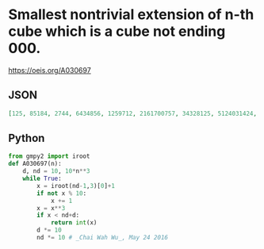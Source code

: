 # Smallest nontrivial extension of n\-th cube which is a cube not ending 000\.
https://oeis.org/A030697
## JSON
```JSON
[125, 85184, 2744, 6434856, 1259712, 2161700757, 34328125, 5124031424, 7290099019, 10007873875, 13312053, 172808693, 21975528401, 274498269499, 337589698347, 409675763483, 491355848971, 58320792152, 68593724400375]
```
## Python
```Python
from gmpy2 import iroot
def A030697(n):
    d, nd = 10, 10*n**3
    while True:
        x = iroot(nd-1,3)[0]+1
        if not x % 10:
            x += 1
        x = x**3
        if x < nd+d:
            return int(x)
        d *= 10
        nd *= 10 # _Chai Wah Wu_, May 24 2016
```

